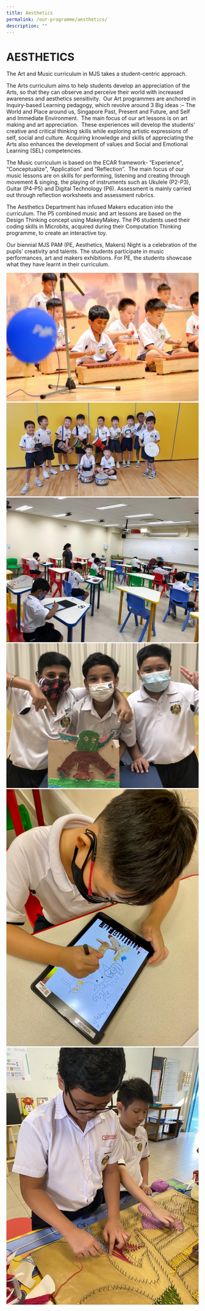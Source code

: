 ```yaml
---
title: Aesthetics
permalink: /our-programme/aesthetics/
description: ""
---
```

# **AESTHETICS**

The Art and Music curriculum in MJS takes a student-centric approach.  
  
The Arts curriculum aims to help students develop an appreciation of the Arts, so that they can observe and perceive their world with increased awareness and aesthetics sensitivity.  Our Art programmes are anchored in Inquiry-based Learning pedagogy, which revolve around 3 Big ideas :– The World and Place around us, Singapore Past, Present and Future, and Self and Immediate Environment.  The main focus of our art lessons is on art making and art appreciation.  These experiences will develop the students’ creative and critical thinking skills while exploring artistic expressions of self, social and culture. Acquiring knowledge and skills of appreciating the Arts also enhances the development of values and Social and Emotional Learning (SEL) competencies.   
  
The Music curriculum is based on the ECAR framework- “Experience”, “Conceptualize”, “Application” and “Reflection”.  The main focus of our music lessons are on skills for performing, listening and creating through movement & singing, the playing of instruments such as Ukulele (P2-P3), Guitar (P4-P5) and Digital Technology (P6). Assessment is mainly carried out through reflection worksheets and assessment rubrics.  
  
The Aesthetics Department has infused Makers education into the curriculum. The P5 combined music and art lessons are based on the Design Thinking concept using MakeyMakey. The P6 students used their coding skills in Microbits, acquired during their Computation Thinking programme, to create an interactive toy.  
  
Our biennial MJS PAM (PE, Aesthetics, Makers) Night is a celebration of the pupils’ creativity and talents. The students participate in music performances, art and makers exhibitions. For PE, the students showcase what they have learnt in their curriculum.

![](/images/DSCF7555.jpg)
![](/images/IMG-20200412-WA0019.jpg)
![](/images/JJVQ7767.jpg)
![](/images/IMG_4173.jpg)
![](/images/FDYZ3871.jpg)
![](/images/Working%20together%20on%20a%20collaborative%20artwork.jpg)